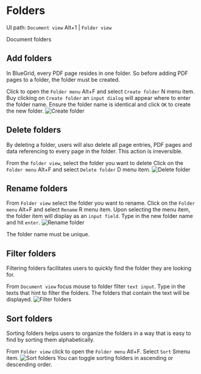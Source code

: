 # Folders
<tldr>
    <p>UI path: <ui-path><code>Document view</code> <shortcut>Alt+1</shortcut> | <code>Folder view</code></ui-path></p>
</tldr>
<card-summary>Document folders</card-summary>

## Add folders
<procedure  >
<p>
In BlueGrid, every PDF page resides in one folder. So before adding PDF pages to a folder, the folder must be created.
</p>
<step>
Click to open the <code>Folder menu</code> <shortcut>Alt+F</shortcut> and select <code>Create folder</code> <shortcut>N</shortcut> menu item.
</step>
<step>
Buy clicking on <code>Create folder</code> an <code>input dialog</code> will appear where to enter the folder name.
</step>
<step>
Ensure the folder name is identical and click <code>OK</code> to create the new folder.
</step>
<img src="create_folder.png" alt="Create folder" />
</procedure>

## Delete folders
<procedure  >
<warning>
    <p>
        By deleting a folder, users will also delete all page entries, PDF pages and data referencing to every page in the folder. This action is irreversible.
    </p>
</warning>
<step>
From the <code>folder view</code>, select the folder you want to delete
</step>
<step>
Click on the <code>Folder menu</code> <shortcut>Alt+F</shortcut> and select <code>Delete folder</code> <shortcut>D</shortcut> menu item.
</step>
<img src="delete_folder.png" alt="Delete folder" />

</procedure>

## Rename folders
<procedure >
<step>
From <code>Folder view</code> select the folder you want to rename.
</step>
<step>
Click on the <code>Folder menu</code> <shortcut>Alt+F</shortcut> and select <code>Rename</code> <shortcut>R</shortcut> menu item.
</step>
<step>
Upon selecting the menu item, the folder item will display as an <code>input field</code>. Type in the new folder name and hit <code>enter</code>.
</step>
<img src="rename_folder.png" alt="Rename folder" />
<note>
    <p>
        The folder name must be unique.
    </p>
</note>
</procedure>

## Filter folders
<procedure >
<p>
Filtering folders facilitates users to quickly find the folder they are looking for.
</p>
<step>
    From <code>Document view</code> focus mouse to folder filter <code>text input</code>.
</step>
<step>
    Type in the texts that hint to filter the folders. The folders that contain the text will be displayed.
</step>

<img src="filter_folder.png" alt="Filter folders" />
</procedure>

## Sort folders
<procedure >
<p>
Sorting folders helps users to organize the folders in a way that is easy to find by sorting them alphabetically.
</p>
<step>
    From <code>Folder view</code> click to open the <code>Folder menu</code> <shortcut>Atl+F</shortcut>.
</step>
<step>
    Select <code>Sort</code> <shortcut>S</shortcut>menu item.
</step>
    
<img src="sort_folder.png" alt="Sort folders" />
<tip>
    You can toggle sorting folders in ascending or descending order.
</tip>
</procedure>
